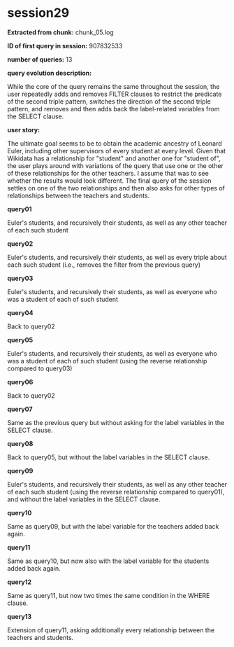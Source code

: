 # session29
**Extracted from chunk:** chunk_05.log

**ID of first query in session:** 907832533

**number of queries:** 13

**query evolution description:**

While the core of the query remains the same throughout the session, the user repeatedly adds and removes FILTER clauses to restrict the predicate of the second triple pattern, switches the direction of the second triple pattern, and removes and then adds back the label-related variables from the SELECT clause.

**user story:**

The ultimate goal seems to be to obtain the academic ancestry of Leonard Euler, including other supervisors of every student at every level. Given that Wikidata has a relationship for "student" and another one for "student of", the user plays around with variations of the query that use one or the other of these relationships for the other teachers. I assume that was to see whether the results would look different. The final query of the session settles on one of the two relationships and then also asks for other types of relationships between the teachers and students.

**query01**

Euler's students, and recursively their students, as well as any other teacher of each such student

**query02**

Euler's students, and recursively their students, as well as every triple about each such student (i.e., removes the filter from the previous query)

**query03**

Euler's students, and recursively their students, as well as everyone who was a student of each of such student

**query04**

Back to query02

**query05**

Euler's students, and recursively their students, as well as everyone who was a student of each of such student (using the reverse relationship compared to query03)

**query06**

Back to query02

**query07**

Same as the previous query but without asking for the label variables in the SELECT clause.

**query08**

Back to query05, but without the label variables in the SELECT clause.

**query09**

Euler's students, and recursively their students, as well as any other teacher of each such student (using the reverse relationship compared to query01), and without the label variables in the SELECT clause.

**query10**

Same as query09, but with the label variable for the teachers added back again.

**query11**

Same as query10, but now also with the label variable for the students added back again.

**query12**

Same as query11, but now two times the same condition in the WHERE clause.

**query13**

Extension of query11, asking additionally every relationship between the teachers and students.
